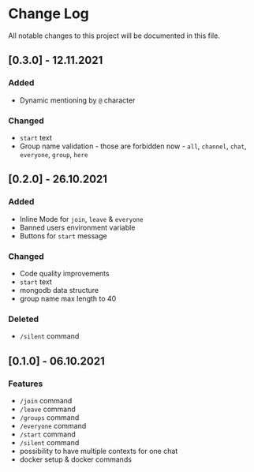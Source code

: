 # Change Log
All notable changes to this project will be documented in this file.
 
## [0.3.0] - 12.11.2021
### Added
- Dynamic mentioning by `@` character
### Changed
- `start` text
- Group name validation - those are forbidden now - `all`, `channel`, `chat`, `everyone`, `group`, `here`
## [0.2.0] - 26.10.2021
### Added
- Inline Mode for `join`, `leave` & `everyone`
- Banned users environment variable
- Buttons for `start` message
### Changed
- Code quality improvements
- `start` text
- mongodb data structure
- group name max length to 40
### Deleted
- `/silent` command
## [0.1.0] - 06.10.2021
### Features
- `/join` command
- `/leave` command
- `/groups` command
- `/everyone` command
- `/start` command
- `/silent` command
- possibility to have multiple contexts for one chat
- docker setup & docker commands